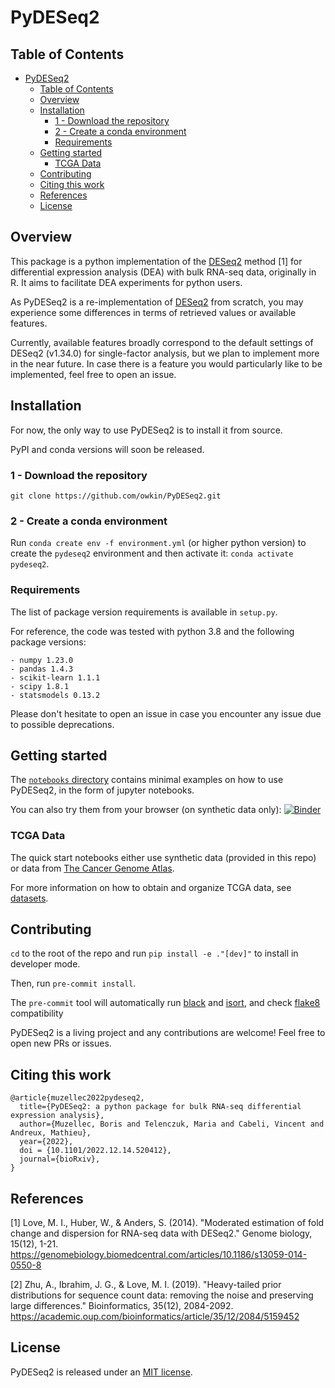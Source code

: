 # PyDESeq2

## Table of Contents
- [PyDESeq2](#pydeseq2)
  - [Table of Contents](#table-of-contents)
  - [Overview](#overview)
  - [Installation](#installation)
    - [1 - Download the repository](#1---download-the-repository)
    - [2 - Create a conda environment](#2---create-a-conda-environment)
    - [Requirements](#requirements)
  - [Getting started](#getting-started)
    - [TCGA Data](#tcga-data)
  - [Contributing](#contributing)
  - [Citing this work](#citing-this-work)
  - [References](#references)
  - [License](#license)

## Overview

This package is a python implementation of the [DESeq2](https://bioconductor.org/packages/release/bioc/html/DESeq2.html) method [1]
for differential expression analysis (DEA) with bulk RNA-seq data, originally in R.
It aims to facilitate DEA experiments for python users.

As PyDESeq2 is a re-implementation of [DESeq2](https://bioconductor.org/packages/release/bioc/html/DESeq2.html) from scratch, you may experience some differences in terms of retrieved values or available features.

Currently, available features broadly correspond to the default settings of DESeq2 (v1.34.0) for single-factor analysis,
but we plan to implement more in the near future. In case there is a feature you would particularly like to be implemented, feel free to open an issue.

## Installation

For now, the only way to use PyDESeq2 is to install it from source.

PyPI and conda versions will soon be released.

### 1 - Download the repository

`git clone https://github.com/owkin/PyDESeq2.git`

### 2 - Create a conda environment

Run `conda create env -f environment.yml` (or higher python version) to create the `pydeseq2` environment and then activate it:
`conda activate pydeseq2`.

### Requirements

The list of package version requirements is available in `setup.py`.

For reference, the code was tested with python 3.8 and the following package versions:
```
- numpy 1.23.0
- pandas 1.4.3
- scikit-learn 1.1.1
- scipy 1.8.1
- statsmodels 0.13.2
```

Please don't hesitate to open an issue in case you encounter any issue due to possible deprecations.


## Getting started

The [`notebooks` directory](https://github.com/owkin/PyDESeq2/blob/main/notebooks/README.md) contains minimal examples on how to use PyDESeq2, in the form of jupyter notebooks.

You can also try them from your browser (on synthetic data only):  [![Binder](https://mybinder.org/badge_logo.svg)](https://mybinder.org/v2/gh/owkin/PyDESeq2/HEAD?labpath=notebooks%2Findex.ipynb) 

### TCGA Data

The quick start notebooks either use synthetic data (provided in this repo) or data from [The Cancer Genome Atlas](https://www.cancer.gov/about-nci/organization/ccg/research/structural-genomics/tcga). 

For more information on how to obtain and organize TCGA data, see [datasets](https://github.com/owkin/PyDESeq2/blob/main/datasets/README.md).

## Contributing

`cd` to the root of the repo and run `pip install -e ."[dev]"` to install in developer mode.

Then, run `pre-commit install`.

The `pre-commit` tool will automatically run [black](https://black.readthedocs.io/en/stable/)
and [isort](https://pycqa.github.io/isort/), and check [flake8](https://flake8.pycqa.org/en/latest/) compatibility

PyDESeq2 is a living project and any contributions are welcome! Feel free to open new PRs or issues.

## Citing this work

```
@article{muzellec2022pydeseq2,
  title={PyDESeq2: a python package for bulk RNA-seq differential expression analysis},
  author={Muzellec, Boris and Telenczuk, Maria and Cabeli, Vincent and Andreux, Mathieu},
  year={2022},
  doi = {10.1101/2022.12.14.520412},
  journal={bioRxiv},
}
```

## References

[1] Love, M. I., Huber, W., & Anders, S. (2014). "Moderated estimation of fold
        change and dispersion for RNA-seq data with DESeq2." Genome biology, 15(12), 1-21.
        <https://genomebiology.biomedcentral.com/articles/10.1186/s13059-014-0550-8>

[2] Zhu, A., Ibrahim, J. G., & Love, M. I. (2019).
        "Heavy-tailed prior distributions for sequence count data:
        removing the noise and preserving large differences."
        Bioinformatics, 35(12), 2084-2092.
        <https://academic.oup.com/bioinformatics/article/35/12/2084/5159452>

## License

PyDESeq2 is released under an [MIT license](https://github.com/owkin/PyDESeq2/blob/main/LICENSE).

